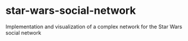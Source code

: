 # star-wars-social-network
 Implementation and visualization of a complex network for the Star Wars social network
